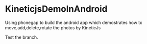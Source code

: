 KineticjsDemoInAndroid
======================

Using phonegap to build the android app which demostrates how to move,add,delete,rotate the photos by KineticJs

Test the branch.

